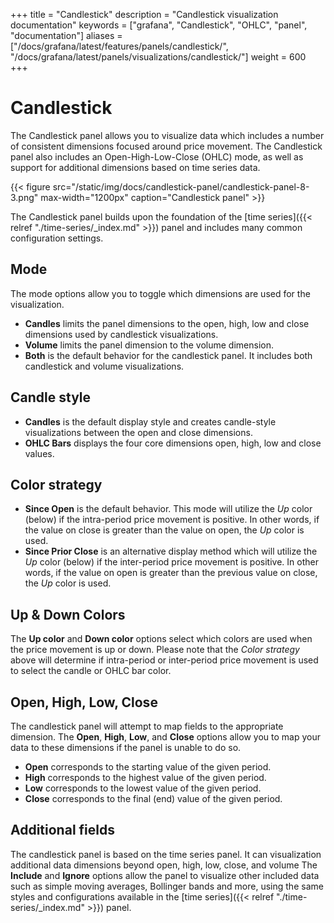 +++
title = "Candlestick"
description = "Candlestick visualization documentation"
keywords = ["grafana", "Candlestick", "OHLC", "panel", "documentation"]
aliases = ["/docs/grafana/latest/features/panels/candlestick/", "/docs/grafana/latest/panels/visualizations/candlestick/"]
weight = 600
+++

# Candlestick

The Candlestick panel allows you to visualize data which includes a number of consistent dimensions focused around price movement. The Candlestick panel also includes an Open-High-Low-Close (OHLC) mode, as well as support for additional dimensions based on time series data.

{{< figure src="/static/img/docs/candlestick-panel/candlestick-panel-8-3.png" max-width="1200px" caption="Candlestick panel" >}}

The Candlestick panel builds upon the foundation of the [time series]({{< relref "./time-series/_index.md" >}}) panel and includes many common configuration settings. 

## Mode

The mode options allow you to toggle which dimensions are used for the visualization.
- **Candles** limits the panel dimensions to the open, high, low and close dimensions used by candlestick visualizations.
- **Volume** limits the panel dimension to the volume dimension.
- **Both** is the default behavior for the candlestick panel. It includes both candlestick and volume visualizations. 

## Candle style
- **Candles** is the default display style and creates candle-style visualizations between the open and close dimensions. 
- **OHLC Bars** displays the four core dimensions open, high, low and close values. 

## Color strategy
- **Since Open** is the default behavior. This mode will utilize the _Up_ color (below) if the intra-period price movement is positive. In other words, if the value on close is greater than the value on open, the _Up_ color is used.
- **Since Prior Close** is an alternative display method which will utilize the _Up_ color (below) if the inter-period price movement is positive. In other words, if the value on open is greater than the previous value on close, the _Up_ color is used. 
## Up & Down Colors

The **Up color** and **Down color** options select which colors are used when the price movement is up or down. Please note that the _Color strategy_ above will determine if intra-period or inter-period price movement is used to select the candle or OHLC bar color.

## Open, High, Low, Close

The candlestick panel will attempt to map fields to the appropriate dimension. The **Open**, **High**, **Low**, and **Close** options allow you to map your data to these dimensions if the panel is unable to do so. 

- **Open** corresponds to the starting value of the given period.
- **High** corresponds to the highest value of the given period.
- **Low** corresponds to the lowest value of the given period.
- **Close** corresponds to the final (end) value of the given period.

## Additional fields

The candlestick panel is based on the time series panel. It can visualization additional data dimensions beyond open, high, low, close, and volume The **Include** and **Ignore** options allow the panel to visualize other included data such as simple moving averages, Bollinger bands and more, using the same styles and configurations available in the [time series]({{< relref "./time-series/_index.md" >}}) panel. 
